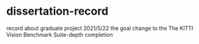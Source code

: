 # dissertation-record
record about graduate project
2021/5/22 the goal change to the The KITTI Vision Benchmark Suite-depth completion
